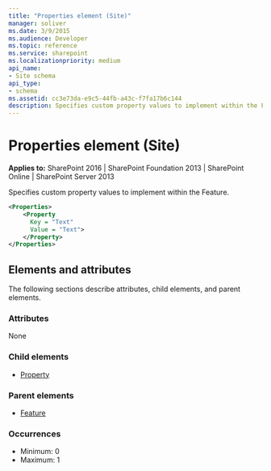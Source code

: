 ```yaml
---
title: "Properties element (Site)"
manager: soliver
ms.date: 3/9/2015
ms.audience: Developer
ms.topic: reference
ms.service: sharepoint
ms.localizationpriority: medium
api_name:
- Site schema
api_type:
- schema
ms.assetid: cc3e73da-e9c5-44fb-a43c-f7fa17b6c144
description: Specifies custom property values to implement within the Feature. 
---
```


# Properties element (Site)

**Applies to:** SharePoint 2016 | SharePoint Foundation 2013 | SharePoint Online | SharePoint Server 2013
  
Specifies custom property values to implement within the Feature. 
  
```XML
<Properties>
    <Property
      Key = "Text"
      Value = "Text">
    </Property>
</Properties>
```

## Elements and attributes

The following sections describe attributes, child elements, and parent elements.

### Attributes

None
   
### Child elements

- [Property](property-element-sitefeature.md)
   
### Parent elements

- [Feature](feature-element-site.md)
   
### Occurrences

- Minimum: 0
- Maximum: 1  

<br/> 
   

